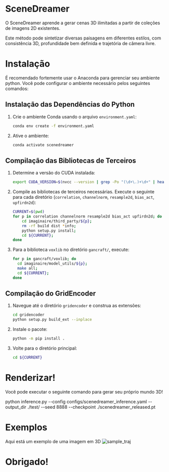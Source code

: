 # SceneDreamer
O SceneDreamer aprende a gerar cenas 3D ilimitadas a partir de coleções de imagens 2D existentes.

Este método pode sintetizar diversas paisagens em diferentes estilos, com consistência 3D, profundidade bem definida e trajetória de câmera livre.

# Instalação
É recomendado fortemente usar o Anaconda para gerenciar seu ambiente python. Você pode configurar o ambiente necessário pelos seguintes comandos:


## Instalação das Dependências do Python

1. Crie o ambiente Conda usando o arquivo `environment.yaml`:

    ```bash
    conda env create -f environment.yaml
    ```

2. Ative o ambiente:

    ```bash
    conda activate scenedreamer
    ```

## Compilação das Bibliotecas de Terceiros

1. Determine a versão do CUDA instalada:

    ```bash
    export CUDA_VERSION=$(nvcc --version | grep -Po "(\d+\.)+\d+" | head -1)
    ```

2. Compile as bibliotecas de terceiros necessárias. Execute o seguinte para cada diretório (`correlation`, `channelnorm`, `resample2d`, `bias_act`, `upfirdn2d`):

    ```bash
    CURRENT=$(pwd)
    for p in correlation channelnorm resample2d bias_act upfirdn2d; do
        cd imaginaire/third_party/${p};
        rm -rf build dist *info;
        python setup.py install;
        cd ${CURRENT};
    done
    ```

3. Para a biblioteca `voxlib` no diretório `gancraft/`, execute:

    ```bash
    for p in gancraft/voxlib; do
      cd imaginaire/model_utils/${p};
      make all;
      cd ${CURRENT};
    done
    ```

## Compilação do GridEncoder

1. Navegue até o diretório `gridencoder` e construa as extensões:

    ```bash
    cd gridencoder
    python setup.py build_ext --inplace
    ```

2. Instale o pacote:

    ```bash
    python -m pip install .
    ```

3. Volte para o diretório principal:

    ```bash
    cd ${CURRENT}
    ```


# Renderizar!
Você pode executar o seguinte comando para gerar seu próprio mundo 3D!

python inference.py --config configs/scenedreamer_inference.yaml --output_dir ./test/ --seed 8888 --checkpoint ./scenedreamer_released.pt

# Exemplos 

Aqui está um exemplo de uma imagem em 3D
![sample_traj](https://github.com/user-attachments/assets/8bef1cf5-9c6c-48f3-858d-19b8610705e4)

# Obrigado!

